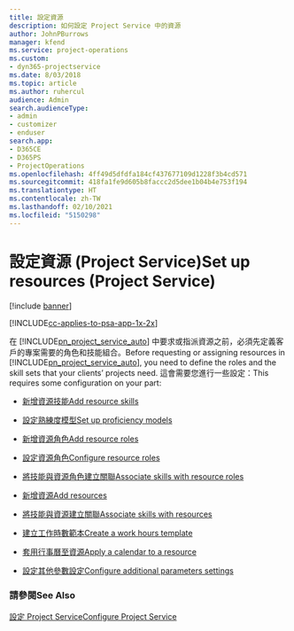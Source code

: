 ```yaml
---
title: 設定資源
description: 如何設定 Project Service 中的資源
author: JohnPBurrows
manager: kfend
ms.service: project-operations
ms.custom:
- dyn365-projectservice
ms.date: 8/03/2018
ms.topic: article
ms.author: ruhercul
audience: Admin
search.audienceType:
- admin
- customizer
- enduser
search.app:
- D365CE
- D365PS
- ProjectOperations
ms.openlocfilehash: 4ff49d5dfdfa184cf437677109d1228f3b4cd571
ms.sourcegitcommit: 418fa1fe9d605b8faccc2d5dee1b04b4e753f194
ms.translationtype: HT
ms.contentlocale: zh-TW
ms.lasthandoff: 02/10/2021
ms.locfileid: "5150298"
---
```

# <a name="set-up-resources-project-service"></a><span data-ttu-id="939fa-103">設定資源 (Project Service)</span><span class="sxs-lookup"><span data-stu-id="939fa-103">Set up resources (Project Service)</span></span>

[!include [banner](../includes/psa-now-project-operations.md)]

[!INCLUDE[cc-applies-to-psa-app-1x-2x](../includes/cc-applies-to-psa-app-1x-2x.md)]

<span data-ttu-id="939fa-104">在 [!INCLUDE[pn_project_service_auto](../includes/pn-project-service-auto.md)] 中要求或指派資源之前，必須先定義客戶的專案需要的角色和技能組合。</span><span class="sxs-lookup"><span data-stu-id="939fa-104">Before requesting or assigning resources in [!INCLUDE[pn_project_service_auto](../includes/pn-project-service-auto.md)], you need to define the roles and the skill sets that your clients’ projects need.</span></span> <span data-ttu-id="939fa-105">這會需要您進行一些設定：</span><span class="sxs-lookup"><span data-stu-id="939fa-105">This requires some configuration on your part:</span></span>  
  
-   [<span data-ttu-id="939fa-106">新增資源技能</span><span class="sxs-lookup"><span data-stu-id="939fa-106">Add resource skills</span></span>](../psa/add-resource-skills.md)  
  
-   [<span data-ttu-id="939fa-107">設定熟練度模型</span><span class="sxs-lookup"><span data-stu-id="939fa-107">Set up proficiency models</span></span>](../psa/set-up-proficiency-models.md)  
  
-   [<span data-ttu-id="939fa-108">新增資源角色</span><span class="sxs-lookup"><span data-stu-id="939fa-108">Add resource roles</span></span>](../psa/add-resource-roles.md)  
  
-   [<span data-ttu-id="939fa-109">設定資源角色</span><span class="sxs-lookup"><span data-stu-id="939fa-109">Configure resource roles</span></span>](../psa/configure-resource-roles.md)  
  
-   [<span data-ttu-id="939fa-110">將技能與資源角色建立關聯</span><span class="sxs-lookup"><span data-stu-id="939fa-110">Associate skills with resource roles</span></span>](../psa/associate-skills-with-resource-roles.md)  
  
-   [<span data-ttu-id="939fa-111">新增資源</span><span class="sxs-lookup"><span data-stu-id="939fa-111">Add resources</span></span>](../psa/add-resources.md)  
  
-   [<span data-ttu-id="939fa-112">將技能與資源建立關聯</span><span class="sxs-lookup"><span data-stu-id="939fa-112">Associate skills with resources</span></span>](../psa/associate-skills-with-resources.md)  
  
-   [<span data-ttu-id="939fa-113">建立工作時數範本</span><span class="sxs-lookup"><span data-stu-id="939fa-113">Create a work hours template</span></span>](../psa/create-work-hours-template.md)  
  
-   [<span data-ttu-id="939fa-114">套用行事曆至資源</span><span class="sxs-lookup"><span data-stu-id="939fa-114">Apply a calendar to a resource</span></span>](../psa/apply-calendar-resource.md)  
  
-   [<span data-ttu-id="939fa-115">設定其他參數設定</span><span class="sxs-lookup"><span data-stu-id="939fa-115">Configure additional parameters settings</span></span>](../psa/configure-additional-parameters-settings.md)  
  
### <a name="see-also"></a><span data-ttu-id="939fa-116">請參閱</span><span class="sxs-lookup"><span data-stu-id="939fa-116">See Also</span></span>  
 [<span data-ttu-id="939fa-117">設定 Project Service</span><span class="sxs-lookup"><span data-stu-id="939fa-117">Configure Project Service</span></span>](../psa/configure.md)
